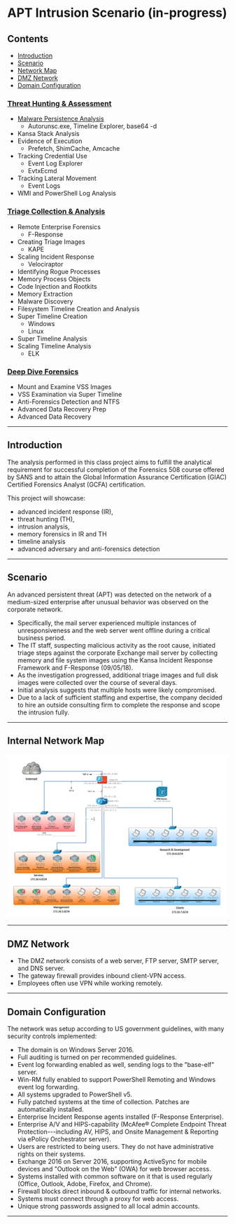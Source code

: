 # APT Intrusion Scenario (in-progress)
## Contents
- [Introduction](#introduction)
- [Scenario](#scenario)
- [Network Map](#internal-network-map)
- [DMZ Network](#dmz-network)
- [Domain Configuration](#domain-configuration)
### [Threat Hunting & Assessment](./Threat_Hunting/Threat_Hunting.md)

- [Malware Persistence Analysis](./Threat_Hunting/Threat_Hunting.md/#malware-persistence-analysis)
    - Autorunsc.exe, Timeline Explorer, base64 -d
- Kansa Stack Analysis
- Evidence of Execution
    - Prefetch, ShimCache, Amcache
- Tracking Credential Use
    - Event Log Explorer
    - EvtxEcmd
- Tracking Lateral Movement
    - Event Logs
- WMI and PowerShell Log Analysis

### [Triage Collection & Analysis](./Triage_Collection.md)

- Remote Enterprise Forensics
    - F-Response
- Creating Triage Images
    - KAPE
- Scaling Incident Response
    - Velociraptor
- Identifying Rogue Processes
- Memory Process Objects
- Code Injection and Rootkits
- Memory Extraction
- Malware Discovery
- Filesystem Timeline Creation and Analysis
- Super Timeline Creation
    - Windows
    - Linux
- Super Timeline Analysis
- Scaling Timeline Analysis
    - ELK

### [Deep Dive Forensics](./Deep_Dive_Forensics.md)

- Mount and Examine VSS Images
- VSS Examination via Super Timeline
- Anti-Forensics Detection and NTFS
- Advanced Data Recovery Prep
- Advanced Data Recovery

---
## Introduction
The analysis performed in this class project aims to fulfill the analytical requirement for successful completion of the Forensics 508 course offered by SANS and to attain the Global Information Assurance Certification (GIAC) Certified Forensics Analyst (GCFA) certification.

This project will showcase:
- advanced incident response (IR), 
- threat hunting (TH), 
- intrusion analysis, 
- memory forensics in IR and TH
- timeline analysis
- advanced adversary and anti-forensics detection
---
## Scenario
An advanced persistent threat (APT) was detected on the network of a medium-sized enterprise after unusual behavior was observed on the corporate network. 
- Specifically, the mail server experienced multiple instances of unresponsiveness and the web server went offline during a critical business period. 
- The IT staff, suspecting malicious activity as the root cause, initiated triage steps against the corporate Exchange mail server by collecting memory and file system images using the Kansa Incident Response Framework and F-Response (09/05/18). 
- As the investigation progressed, additional triage images and full disk images were collected over the course of several days. 
- Initial analysis suggests that multiple hosts were likely compromised. 
- Due to a lack of sufficient staffing and expertise, the company decided to hire an outside consulting firm to complete the response and scope the intrusion fully.
---
## Internal Network Map

![image](Network_Map.png)

---
## DMZ Network

- The DMZ network consists of a web server, FTP server, SMTP server, and DNS server. 
- The gateway firewall provides inbound client-VPN access. 
- Employees often use VPN while working remotely.

 ---
## Domain Configuration
The network was setup according to US government guidelines, with many security controls implemented:

- The domain is on Windows Server 2016.
- Full auditing is turned on per recommended guidelines.
- Event log forwarding enabled as well, sending logs to the "base-elf" server.
- Win-RM fully enabled to support PowerShell Remoting and Windows event log forwarding.
- All systems upgraded to PowerShell v5.
- Fully patched systems at the time of collection.  Patches are automatically installed.
- Enterprise Incident Response agents installed (F-Response Enterprise).
- Enterprise A/V and HIPS-capability (McAfee® Complete Endpoint Threat Protection---including AV, HIPS, and Onsite Management & Reporting via ePolicy Orchestrator server).
- Users are restricted to being users. They do not have administrative rights on their systems.
- Exchange 2016 on Server 2016, supporting ActiveSync for mobile devices and "Outlook on the Web" (OWA) for web browser access.
- Systems installed with common software on it that is used regularly (Office, Outlook, Adobe, Firefox, and Chrome).
- Firewall blocks direct inbound & outbound traffic for internal networks. 
- Systems must connect through a proxy for web access.
- Unique strong passwords assigned to all local admin accounts.

---
